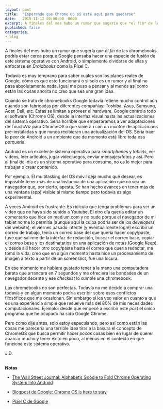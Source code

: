 ```yaml
---
layout: post
title:  "Esperando que Chrome OS sí esté aquí para quedarse"
date:   2015-11-12 00:00:00 -0600
excerpt: A finales del mes hubo un rumor que sugería que *el fin* de las chromebooks podría estar cerca porque Google pensaba hacer una especie de fusión de este sistema operativo con Android, o simplemente olvidarse de ellas, espero que no sea cierto.
published: false
categories:
- blog
---
```

A finales del mes hubo un rumor que sugería que *el fin* de las chromebooks podría estar cerca porque Google pensaba hacer una especie de fusión de este sistema operativo con Android, o simplemente olvidarse de ellas y enfocarse en *Droidbooks* como la Pixel C.

Todavía es muy temprano para saber cuáles son los planes reales de Google, cómo es que esto funcionará o si solo es un rumor y al final no pasa absolutamente nada. Igual me puso a pensar y al menos así como están las cosas ahorita no creo que sea una gran idea.

Cuando se trata de chromebooks Google todavía retiene mucho control aún cuando son fabricadas por diferentes compañías: Toshiba, Asus, Samsung, Acer, Dell, etc. Estas se limitan a proveer el hardware, Google controla todo el software (Chrome OS), desde la interfaz visual hasta las actualizaciones del sistema operativo. Sería horrible que empezáramos a ver adaptaciones de TouchWiz para ChromeOS o que vinieran con un montón de aplicaciones pre-instaladas y que nunca recibieran una actualización del OS. Sería traer lo peor de Android a un ambiente que de momento está libre toda esa porquería.

Android es un excelente sistema operativo para *smartphones* y *tablets*, ver videos, leer artículos, jugar videojuegos, enviar mensajes/fotos y así. Pero al final del día es un sistema operativo para consumo, no es lo mejor para trabajar o crear contenido.

Por ejemplo. El multitasking del OS móvil deja mucho qué desear, es imposible tener más de una instancia de una aplicación que no sea un navegador que, por cierto, apesta. Se han hecho avances en tener más de una ventana (app) visible al mismo tiempo pero todavía es algo experimental.

A veces Android es frustrante. Es ridículo que tenga problemas para ver un video que no haya sido subido a Youtube. El otro día quería editar un comentario que hice en medium.com y no pude porque el navegador de mi tablet no me lo permitía (aunque aquí la culpa podría ser de los *developers* del website); el viernes pasado intenté (y eventualmente logré) escribir un correo de trabajo, tenía un correo base del que quería hacer copy/paste, tuve que salirme de la interfaz de redacción, buscar el correo base, copiar el correo base y los destinatarios en una aplicación de notas (Google Keep), y desde allí hacer otro copy/paste hasta el correo que quería redactar, me tomó la vida; creo que en algún momento hasta hice un procesamiento de imagen a texto a partir de un screenshot, fue una locura.

En ese momento me hubiera gustado tener a la mano una computadora barata que arrancara en 7 segundos y me ofreciera las bondades de un navegador decente y ese *checklist* lo cumple una chromebook.

Las chromebooks no son perfectas. Todavía no me decido a comprar una todavía y en algún momento podría escribir sobre esos conflictos filosóficos que me ocasionan. Sin embargo sí les veo valor en cuanto a que es una experiencia simple que resuelve más del 80% de mis necesidades computacionales. Ejemplo: desde que empecé a escribir este *post* el único programa que he ocupado ha sido Google Chrome.

Pero como dije antes, solo estoy especulando, pero así como están las cosas me parecería una terrible idea tirar a la basura el concepto de ChromeOS que busca permitir hacer *pocas* cosas bien en lugar de querer abarcar mucho y tener éxito en poco, al menos en el contexto en que funciona este sistema operativo.

J.D.
<br>
<br>

**Notas**

* [The Wall Street Journal: Alphabet’s Google to Fold Chrome Operating System Into Android](http://www.wsj.com/article_email/alphabets-google-to-fold-chrome-operating-system-into-android-1446151134-lMyQjAxMTA1NzIxOTAyMzk4Wj)

* [Blogpost de Google: Chrome OS is here to stay](http://chrome.blogspot.com/2015/11/chrome-os-is-here-to-stay.html)

* [Pixel C de Google](https://pixel.google.com/)